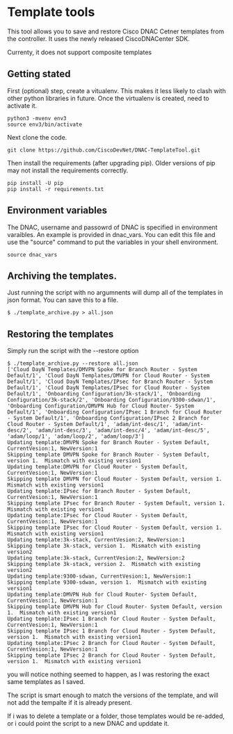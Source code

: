 # Template tools
This tool allows you to save and restore Cisco DNAC Cetner templates from the controller.  It uses the newly released 
CiscoDNACenter SDK.

Currenty, it does not support composite templates

## Getting stated
First (optional) step, create a vitualenv. This makes it less likely to clash with other python libraries in future.
Once the virtualenv is created, need to activate it.
```buildoutcfg
python3 -mvenv env3
source env3/bin/activate
```

Next clone the code.

```buildoutcfg
git clone https://github.com/CiscoDevNet/DNAC-TemplateTool.git
```

Then install the  requirements (after upgrading pip). 
Older versions of pip may not install the requirements correctly.
```buildoutcfg
pip install -U pip
pip install -r requirements.txt
```

## Environment variables
The DNAC, username and passowrd of DNAC is specified in environment varaibles.  An example is provided in dnac_vars.
You can edit this file and use the "source" command to put the variables in your shell environment.
```buildoutcfg
source dnac_vars
```

## Archiving the templates.
Just running the script with no argumnents will dump all of the templates in json format.  You can save this to a file.
```buildoutcfg
$ ./template_archive.py > all.json
```

## Restoring the templates
Simply run the script with the --restore <filename> option
```buildoutcfg
$ ./template_archive.py --restore all.json
['Cloud DayN Templates/DMVPN Spoke for Branch Router - System Default/1', 'Cloud DayN Templates/DMVPN for Cloud Router - System Default/1', 'Cloud DayN Templates/IPsec for Branch Router - System Default/1', 'Cloud DayN Templates/IPsec for Cloud Router - System Default/1', 'Onboarding Configuration/3k-stack/1', 'Onboarding Configuration/3k-stack/2', 'Onboarding Configuration/9300-sdwan/1', 'Onboarding Configuration/DMVPN Hub for Cloud Router- System Default/1', 'Onboarding Configuration/IPsec 1 Branch for Cloud Router - System Default/1', 'Onboarding Configuration/IPsec 2 Branch for Cloud Router - System Default/1', 'adam/int-desc/1', 'adam/int-desc/2', 'adam/int-desc/3', 'adam/int-desc/4', 'adam/int-desc/5', 'adam/loop/1', 'adam/loop/2', 'adam/loop/3']
Updating template:DMVPN Spoke for Branch Router - System Default, CurrentVesion:1, NewVersion:1
Skipping template DMVPN Spoke for Branch Router - System Default, version 1.  Mismatch with existing version1
Updating template:DMVPN for Cloud Router - System Default, CurrentVesion:1, NewVersion:1
Skipping template DMVPN for Cloud Router - System Default, version 1.  Mismatch with existing version1
Updating template:IPsec for Branch Router - System Default, CurrentVesion:1, NewVersion:1
Skipping template IPsec for Branch Router - System Default, version 1.  Mismatch with existing version1
Updating template:IPsec for Cloud Router - System Default, CurrentVesion:1, NewVersion:1
Skipping template IPsec for Cloud Router - System Default, version 1.  Mismatch with existing version1
Updating template:3k-stack, CurrentVesion:2, NewVersion:1
Skipping template 3k-stack, version 1.  Mismatch with existing version2
Updating template:3k-stack, CurrentVesion:2, NewVersion:2
Skipping template 3k-stack, version 2.  Mismatch with existing version2
Updating template:9300-sdwan, CurrentVesion:1, NewVersion:1
Skipping template 9300-sdwan, version 1.  Mismatch with existing version1
Updating template:DMVPN Hub for Cloud Router- System Default, CurrentVesion:1, NewVersion:1
Skipping template DMVPN Hub for Cloud Router- System Default, version 1.  Mismatch with existing version1
Updating template:IPsec 1 Branch for Cloud Router - System Default, CurrentVesion:1, NewVersion:1
Skipping template IPsec 1 Branch for Cloud Router - System Default, version 1.  Mismatch with existing version1
Updating template:IPsec 2 Branch for Cloud Router - System Default, CurrentVesion:1, NewVersion:1
Skipping template IPsec 2 Branch for Cloud Router - System Default, version 1.  Mismatch with existing version1

```
you will notice nothing seemed to happen, as I was restoring the exact same templates as I saved.

The script is smart enough to match the versions of the template, and will not add the tempalte if it is already present.

If i was to delete a template or a folder, those templates would be re-added, or i could point the script to a new DNAC and upddate it.


